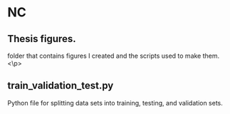 # NC

## Thesis figures. 
<p> folder that contains figures I created and the scripts used to make them. <\p>

## train_validation_test.py 
<p> Python file for splitting data sets into training, testing, and validation sets.

